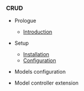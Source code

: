 ### CRUD

- Prologue
    - [Introduction](/docs/{{version}}/crud/introduction)
- Setup
    - [Installation](/docs/{{version}}/crud/installation)
    - [Configuration](/docs/{{version}}/crud/configuration)
- Models configuration

- Model controller extension

